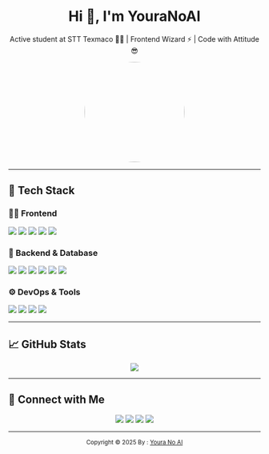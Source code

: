 <!-- PROFILE HEADER -->
<h1 align="center">Hi 👋, I'm YouraNoAI</h1>
<p align="center">Active student at STT Texmaco 👨‍🎓 | Frontend Wizard ⚡ | Code with Attitude 😎</p>

<div align="center">
  <img src="https://lh3.googleusercontent.com/a/ACg8ocJZLoZhKi929CvGLBkSsJ0xD95VvRIGHnRzuRv5lufClQHJHJTGAw=s345-c-no" width="200px" style="border-radius: 100%;" />
</div>

---

## 🚀 Tech Stack

### 👨‍🎨 Frontend  
<p align="left">
  <img src="https://img.shields.io/badge/React-black?style=for-the-badge&logo=react" />
  <img src="https://img.shields.io/badge/Next.js-black?style=for-the-badge&logo=next.js" />
  <img src="https://img.shields.io/badge/TailwindCSS-0EA5E9?style=for-the-badge&logo=tailwindcss&logoColor=white" />
  <img src="https://img.shields.io/badge/Bootstrap-7952B3?style=for-the-badge&logo=bootstrap&logoColor=white" />
  <img src="https://img.shields.io/badge/MUI-007FFF?style=for-the-badge&logo=mui&logoColor=white" />
</p>

### 🔧 Backend & Database  
<p align="left">
  <img src="https://img.shields.io/badge/Node.js-339933?style=for-the-badge&logo=node.js&logoColor=white" />
  <img src="https://img.shields.io/badge/Express-black?style=for-the-badge&logo=express&logoColor=white" />
  <img src="https://img.shields.io/badge/MongoDB-47A248?style=for-the-badge&logo=mongodb&logoColor=white" />
  <img src="https://img.shields.io/badge/PostgreSQL-336791?style=for-the-badge&logo=postgresql&logoColor=white" />
  <img src="https://img.shields.io/badge/Firebase-FFCA28?style=for-the-badge&logo=firebase&logoColor=black" />
  <img src="https://img.shields.io/badge/MySQL-00758F?style=for-the-badge&logo=mysql&logoColor=white" />
</p>

### ⚙️ DevOps & Tools  
<p align="left">
  <img src="https://img.shields.io/badge/Docker-2496ED?style=for-the-badge&logo=docker&logoColor=white" />
  <img src="https://img.shields.io/badge/Linux-FCC624?style=for-the-badge&logo=linux&logoColor=black" />
  <img src="https://img.shields.io/badge/NGINX-009639?style=for-the-badge&logo=nginx&logoColor=white" />
  <img src="https://img.shields.io/badge/RaspberryPi-C51A4A?style=for-the-badge&logo=raspberry-pi&logoColor=white" />
</p>

---

## 📈 GitHub Stats

<p align="center">
  <img src="https://github-readme-stats.vercel.app/api/top-langs/?username=YouraNoAI&layout=compact&theme=radical" />
</p>

---

## 🔗 Connect with Me

<p align="center">
  <a href="https://github.com/YouraNoAI" target="_blank"><img src="https://img.shields.io/badge/github-%2324292e.svg?&style=for-the-badge&logo=github&logoColor=white"/></a>
  <a href="https://facebook.com/profile.php?id=100076013974278" target="_blank"><img src="https://img.shields.io/badge/facebook-%232E87FB.svg?&style=for-the-badge&logo=facebook&logoColor=white"/></a>
  <a href="https://instagram.com/Code_Sheet" target="_blank"><img src="https://img.shields.io/badge/instagram-%23000000.svg?&style=for-the-badge&logo=instagram&logoColor=white"/></a>
  <a href="https://www.youtube.com/@Code_Sheet" target="_blank"><img src="https://img.shields.io/badge/youtube-%23EE4831.svg?&style=for-the-badge&logo=youtube&logoColor=white"/></a>
</p>

---

<div align="center">
  <sub>Copyright © 2025 By : <a href="https://github.com/YouraNoAI">Youra No AI</a></sub>
</div>
